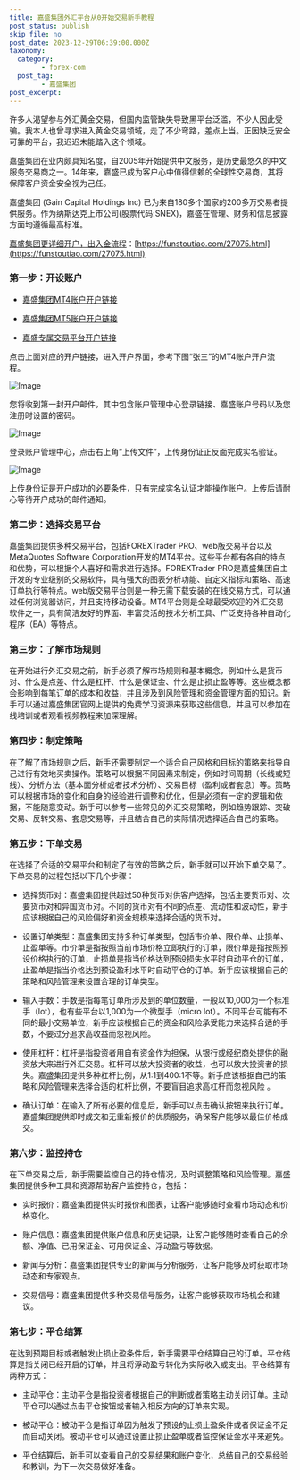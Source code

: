 ```yaml
---
title: 嘉盛集团外汇平台从0开始交易新手教程
post_status: publish
skip_file: no
post_date: 2023-12-29T06:39:00.000Z
taxonomy:
  category:
        - forex-com
  post_tag:
        - 嘉盛集团
post_excerpt: 
---
```

许多人渴望参与外汇黄金交易，但国内监管缺失导致黑平台泛滥，不少人因此受骗。我本人也曾寻求进入黄金交易领域，走了不少弯路，差点上当。正因缺乏安全可靠的平台，我迟迟未能踏入这个领域。

嘉盛集团在业内颇具知名度，自2005年开始提供中文服务，是历史最悠久的中文服务交易商之一。14年来，嘉盛已成为客户心中值得信赖的全球性交易商，其将保障客户资金安全视为己任。

嘉盛集团 (Gain Capital Holdings Inc) 已为来自180多个国家的200多万交易者提供服务。作为纳斯达克上市公司(股票代码:SNEX)，嘉盛在管理、财务和信息披露方面均遵循最高标准。

[嘉盛集团更详细开户，出入金流程](https://funstoutiao.com/27075.html)：[https://funstoutiao.com/27075.html](https://funstoutiao.com/27075.html)

### 第一步：开设账户

* [嘉盛集团MT4账户开户链接](https://s.ssgg.net/jsmt4)

* [嘉盛集团MT5账户开户链接](https://s.ssgg.net/jsmt5)

* [嘉盛专属交易平台开户链接](https://s.ssgg.net/js)

点击上面对应的开户链接，进入开户界面，参考下图“张三”的MT4账户开户流程。

![Image](https://prod-files-secure.s3.us-west-2.amazonaws.com/39ed1227-6d7d-4570-be36-9ccd4a2c4241/7a167aea-686b-400d-af59-4e18eb607a40/640.png?X-Amz-Algorithm=AWS4-HMAC-SHA256&X-Amz-Content-Sha256=UNSIGNED-PAYLOAD&X-Amz-Credential=ASIAZI2LB4663TXON4HT%2F20250327%2Fus-west-2%2Fs3%2Faws4_request&X-Amz-Date=20250327T101308Z&X-Amz-Expires=3600&X-Amz-Security-Token=IQoJb3JpZ2luX2VjENr%2F%2F%2F%2F%2F%2F%2F%2F%2F%2FwEaCXVzLXdlc3QtMiJHMEUCIQDLnMO5P%2B3mGHjvC3VMiNv8OWJWq6jR8PtYSSgaAtmTvwIgA60rVeHUBk9sAaX8dHxYFd9eAQaptXR3Tv97kfhQNssq%2FwMIQxAAGgw2Mzc0MjMxODM4MDUiDJRG8dYOjQudXJwztyrcAxJEWXowb0Oo6NFoEdv4ZGdj6AOMTVhhB6BeKG9YFw0t7fTNLnNaNQRG0CS%2B4M%2BHh%2FIWQJ0tAGdMHeoXCPaFjftNsM6e9OKAGDeLENK2JImD7L14k69ARNDAdvSpVt5CpROvx5BjV7kZor8SXkDqpIKWecLVGwLvwQT5gea52TBOURrOP5CTdvRjOgZBgM98O3Gxo8yxzCVNYa6PpE2hQ5fqL2SN1Xx30RWgBZwRoQV%2BCxehd6mnll0%2FlLyVmnDOxI3EWGgU8AEryriM251YbAmWZfQqEFNoBkmfxrAZzIQPx1lfJxmvSuencAKLRnvkNsa2rdXr%2FkCtqG1pIDmA%2F1kRASqNHyK%2Bm90Nwn63Ahoo3IgBvNwo%2FS18gJxB17G6iVIc3eQyhdJpakcqzszysb5TgfiAaZX2jgRMwiMfLWj6c4kygct1Ilc9x7vd%2BZjFH2vxErMNpD%2Fp%2BqAchiscN1%2FwsuR2%2Feu2NyR24btwA4ong%2Bhm%2B0qOScjyyDQgHSxkFXVm8qWCOsX6KXUjjlYFg2jDu2UAWmVO9UnQnOxL%2BledNq4n%2FVxQSVvlGha9iYgMut40dBDlUOi%2BRU1dmAp4%2Bo1KctMDgCGOd3wFtm1ecM4%2BYYyiss9tu1FOOxvdMOi8lL8GOqUBMe8d1wDJ4PlwMis6l7n%2BRJDx7kYMfeFQMdBMFl3H7dt3Zavs3qtp6V5xKNQwj7P2JpcooCKtW8MANvni2M0b%2FOD5b3k6LMV%2FDsAo%2FX8GB%2BmTgh1B6xbxo%2F56kuBCF0xZnpon56jGKvUOZ1%2BUZLV3UX7AjXw1IRal8UPVQkO0RgCOF69bemtf4AFZF1jwca9R7H01otVeTGu7uVo5kR6P2SbH17kk&X-Amz-Signature=30e72157bd14ac5794072b8df07e8451aef7de2964de76abb0a871e8f1d52767&X-Amz-SignedHeaders=host&x-id=GetObject)

您将收到第一封开户邮件，其中包含账户管理中心登录链接、嘉盛账户号码以及您注册时设置的密码。

![Image](https://prod-files-secure.s3.us-west-2.amazonaws.com/39ed1227-6d7d-4570-be36-9ccd4a2c4241/eaa1c6b3-2877-4284-a0e1-530e222c27fb/image.png?X-Amz-Algorithm=AWS4-HMAC-SHA256&X-Amz-Content-Sha256=UNSIGNED-PAYLOAD&X-Amz-Credential=ASIAZI2LB4663TXON4HT%2F20250327%2Fus-west-2%2Fs3%2Faws4_request&X-Amz-Date=20250327T101308Z&X-Amz-Expires=3600&X-Amz-Security-Token=IQoJb3JpZ2luX2VjENr%2F%2F%2F%2F%2F%2F%2F%2F%2F%2FwEaCXVzLXdlc3QtMiJHMEUCIQDLnMO5P%2B3mGHjvC3VMiNv8OWJWq6jR8PtYSSgaAtmTvwIgA60rVeHUBk9sAaX8dHxYFd9eAQaptXR3Tv97kfhQNssq%2FwMIQxAAGgw2Mzc0MjMxODM4MDUiDJRG8dYOjQudXJwztyrcAxJEWXowb0Oo6NFoEdv4ZGdj6AOMTVhhB6BeKG9YFw0t7fTNLnNaNQRG0CS%2B4M%2BHh%2FIWQJ0tAGdMHeoXCPaFjftNsM6e9OKAGDeLENK2JImD7L14k69ARNDAdvSpVt5CpROvx5BjV7kZor8SXkDqpIKWecLVGwLvwQT5gea52TBOURrOP5CTdvRjOgZBgM98O3Gxo8yxzCVNYa6PpE2hQ5fqL2SN1Xx30RWgBZwRoQV%2BCxehd6mnll0%2FlLyVmnDOxI3EWGgU8AEryriM251YbAmWZfQqEFNoBkmfxrAZzIQPx1lfJxmvSuencAKLRnvkNsa2rdXr%2FkCtqG1pIDmA%2F1kRASqNHyK%2Bm90Nwn63Ahoo3IgBvNwo%2FS18gJxB17G6iVIc3eQyhdJpakcqzszysb5TgfiAaZX2jgRMwiMfLWj6c4kygct1Ilc9x7vd%2BZjFH2vxErMNpD%2Fp%2BqAchiscN1%2FwsuR2%2Feu2NyR24btwA4ong%2Bhm%2B0qOScjyyDQgHSxkFXVm8qWCOsX6KXUjjlYFg2jDu2UAWmVO9UnQnOxL%2BledNq4n%2FVxQSVvlGha9iYgMut40dBDlUOi%2BRU1dmAp4%2Bo1KctMDgCGOd3wFtm1ecM4%2BYYyiss9tu1FOOxvdMOi8lL8GOqUBMe8d1wDJ4PlwMis6l7n%2BRJDx7kYMfeFQMdBMFl3H7dt3Zavs3qtp6V5xKNQwj7P2JpcooCKtW8MANvni2M0b%2FOD5b3k6LMV%2FDsAo%2FX8GB%2BmTgh1B6xbxo%2F56kuBCF0xZnpon56jGKvUOZ1%2BUZLV3UX7AjXw1IRal8UPVQkO0RgCOF69bemtf4AFZF1jwca9R7H01otVeTGu7uVo5kR6P2SbH17kk&X-Amz-Signature=5d34a2686e608388171270c99420eaedb5dc88aa99330d5e52124965b8a0d647&X-Amz-SignedHeaders=host&x-id=GetObject)

登录账户管理中心，点击右上角“上传文件”，上传身份证正反面完成实名验证。

![Image](https://prod-files-secure.s3.us-west-2.amazonaws.com/39ed1227-6d7d-4570-be36-9ccd4a2c4241/54090639-09fc-46b4-a135-e0289f707147/image.png?X-Amz-Algorithm=AWS4-HMAC-SHA256&X-Amz-Content-Sha256=UNSIGNED-PAYLOAD&X-Amz-Credential=ASIAZI2LB4663TXON4HT%2F20250327%2Fus-west-2%2Fs3%2Faws4_request&X-Amz-Date=20250327T101308Z&X-Amz-Expires=3600&X-Amz-Security-Token=IQoJb3JpZ2luX2VjENr%2F%2F%2F%2F%2F%2F%2F%2F%2F%2FwEaCXVzLXdlc3QtMiJHMEUCIQDLnMO5P%2B3mGHjvC3VMiNv8OWJWq6jR8PtYSSgaAtmTvwIgA60rVeHUBk9sAaX8dHxYFd9eAQaptXR3Tv97kfhQNssq%2FwMIQxAAGgw2Mzc0MjMxODM4MDUiDJRG8dYOjQudXJwztyrcAxJEWXowb0Oo6NFoEdv4ZGdj6AOMTVhhB6BeKG9YFw0t7fTNLnNaNQRG0CS%2B4M%2BHh%2FIWQJ0tAGdMHeoXCPaFjftNsM6e9OKAGDeLENK2JImD7L14k69ARNDAdvSpVt5CpROvx5BjV7kZor8SXkDqpIKWecLVGwLvwQT5gea52TBOURrOP5CTdvRjOgZBgM98O3Gxo8yxzCVNYa6PpE2hQ5fqL2SN1Xx30RWgBZwRoQV%2BCxehd6mnll0%2FlLyVmnDOxI3EWGgU8AEryriM251YbAmWZfQqEFNoBkmfxrAZzIQPx1lfJxmvSuencAKLRnvkNsa2rdXr%2FkCtqG1pIDmA%2F1kRASqNHyK%2Bm90Nwn63Ahoo3IgBvNwo%2FS18gJxB17G6iVIc3eQyhdJpakcqzszysb5TgfiAaZX2jgRMwiMfLWj6c4kygct1Ilc9x7vd%2BZjFH2vxErMNpD%2Fp%2BqAchiscN1%2FwsuR2%2Feu2NyR24btwA4ong%2Bhm%2B0qOScjyyDQgHSxkFXVm8qWCOsX6KXUjjlYFg2jDu2UAWmVO9UnQnOxL%2BledNq4n%2FVxQSVvlGha9iYgMut40dBDlUOi%2BRU1dmAp4%2Bo1KctMDgCGOd3wFtm1ecM4%2BYYyiss9tu1FOOxvdMOi8lL8GOqUBMe8d1wDJ4PlwMis6l7n%2BRJDx7kYMfeFQMdBMFl3H7dt3Zavs3qtp6V5xKNQwj7P2JpcooCKtW8MANvni2M0b%2FOD5b3k6LMV%2FDsAo%2FX8GB%2BmTgh1B6xbxo%2F56kuBCF0xZnpon56jGKvUOZ1%2BUZLV3UX7AjXw1IRal8UPVQkO0RgCOF69bemtf4AFZF1jwca9R7H01otVeTGu7uVo5kR6P2SbH17kk&X-Amz-Signature=d4c34b9e0755bbd350170552cd1c571fde765ddd50ef4963f4e76142ab2de104&X-Amz-SignedHeaders=host&x-id=GetObject)

上传身份证是开户成功的必要条件，只有完成实名认证才能操作账户。上传后请耐心等待开户成功的邮件通知。

### 第二步：选择交易平台

嘉盛集团提供多种交易平台，包括FOREXTrader PRO、web版交易平台以及MetaQuotes Software Corporation开发的MT4平台。这些平台都有各自的特点和优势，可以根据个人喜好和需求进行选择。FOREXTrader PRO是嘉盛集团自主开发的专业级别的交易软件，具有强大的图表分析功能、自定义指标和策略、高速订单执行等特点。web版交易平台则是一种无需下载安装的在线交易方式，可以通过任何浏览器访问，并且支持移动设备。MT4平台则是全球最受欢迎的外汇交易软件之一，具有简洁友好的界面、丰富灵活的技术分析工具、广泛支持各种自动化程序（EA）等特点。

### 第三步：了解市场规则

在开始进行外汇交易之前，新手必须了解市场规则和基本概念，例如什么是货币对、什么是点差、什么是杠杆、什么是保证金、什么是止损止盈等等。这些概念都会影响到每笔订单的成本和收益，并且涉及到风险管理和资金管理方面的知识。新手可以通过嘉盛集团官网上提供的免费学习资源来获取这些信息，并且可以参加在线培训或者观看视频教程来加深理解。

### 第四步：制定策略

在了解了市场规则之后，新手还需要制定一个适合自己风格和目标的策略来指导自己进行有效地买卖操作。策略可以根据不同因素来制定，例如时间周期（长线或短线）、分析方法（基本面分析或者技术分析）、交易目标（盈利或者套息）等。策略可以根据市场的变化和自身的经验进行调整和优化，但是必须有一定的逻辑和依据，不能随意变动。新手可以参考一些常见的外汇交易策略，例如趋势跟踪、突破交易、反转交易、套息交易等，并且结合自己的实际情况选择适合自己的策略。

### 第五步：下单交易

在选择了合适的交易平台和制定了有效的策略之后，新手就可以开始下单交易了。下单交易的过程包括以下几个步骤：

* 选择货币对：嘉盛集团提供超过50种货币对供客户选择，包括主要货币对、次要货币对和异国货币对。不同的货币对有不同的点差、流动性和波动性，新手应该根据自己的风险偏好和资金规模来选择合适的货币对。

* 设置订单类型：嘉盛集团支持多种订单类型，包括市价单、限价单、止损单、止盈单等。市价单是指按照当前市场价格立即执行的订单，限价单是指按照预设价格执行的订单，止损单是指当价格达到预设损失水平时自动平仓的订单，止盈单是指当价格达到预设盈利水平时自动平仓的订单。新手应该根据自己的策略和风险管理来设置合理的订单类型。

* 输入手数：手数是指每笔订单所涉及到的单位数量，一般以10,000为一个标准手（lot），也有些平台以1,000为一个微型手（micro lot）。不同平台可能有不同的最小交易单位，新手应该根据自己的资金和风险承受能力来选择合适的手数，不要过分追求高收益而忽视风险。

* 使用杠杆：杠杆是指投资者用自有资金作为担保，从银行或经纪商处提供的融资放大来进行外汇交易。杠杆可以放大投资者的收益，也可以放大投资者的损失。嘉盛集团提供多种杠杆比例，从1:1到400:1不等。新手应该根据自己的策略和风险管理来选择合适的杠杆比例，不要盲目追求高杠杆而忽视风险 。

* 确认订单：在输入了所有必要的信息后，新手可以点击确认按钮来执行订单。嘉盛集团提供即时成交和无重新报价的优质服务，确保客户能够以最佳价格成交。

### 第六步：监控持仓

在下单交易之后，新手需要监控自己的持仓情况，及时调整策略和风险管理。嘉盛集团提供多种工具和资源帮助客户监控持仓，包括：

* 实时报价：嘉盛集团提供实时报价和图表，让客户能够随时查看市场动态和价格变化。

* 账户信息：嘉盛集团提供账户信息和历史记录，让客户能够随时查看自己的余额、净值、已用保证金、可用保证金、浮动盈亏等数据。

* 新闻与分析：嘉盛集团提供专业的新闻与分析服务，让客户能够及时获取市场动态和专家观点。

* 交易信号：嘉盛集团提供多种交易信号服务，让客户能够获取市场机会和建议。

### 第七步：平仓结算

在达到预期目标或者触发止损止盈条件后，新手需要平仓结算自己的订单。平仓结算是指关闭已经开启的订单，并且将浮动盈亏转化为实际收入或支出。平仓结算有两种方式：

* 主动平仓：主动平仓是指投资者根据自己的判断或者策略主动关闭订单。主动平仓可以通过点击平仓按钮或者输入相反方向的订单来实现。

* 被动平仓：被动平仓是指订单因为触发了预设的止损止盈条件或者保证金不足而自动关闭。被动平仓可以通过设置止损止盈单或者监控保证金水平来避免。

* 平仓结算后，新手可以查看自己的交易结果和账户变化，总结自己的交易经验和教训，为下一次交易做好准备。